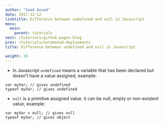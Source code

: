 ```yaml
---
author: "Saad Aouad"
date: 2017-12-12
linktitle: Difference between undefined and null in Javascript
menu:
  main:
    parent: tutorials
next: /tutorials/github-pages-blog
prev: /tutorials/automated-deployments
title: Difference between undefined and null in Javascript

weight: 10
---
```


- In Javascript `undefined` means a variable that has been declared but doesn't have a value assigned, example:

```
var myVar; // gives undefined
typeof myVar; // gives undefined
```

- `null` is a primitive assigned value. it can be null, empty or non-existent value, example:

```
var myVar = null; // gives null
typeof myVar; // gives object
```